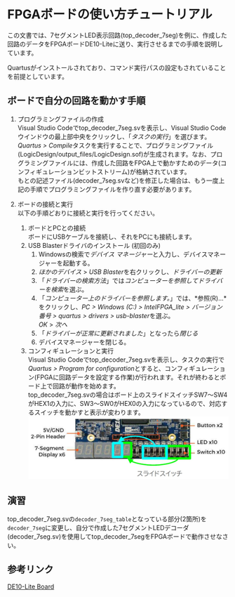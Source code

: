 # FPGAボードの使い方チュートリアル
この文書では、7セグメントLED表示回路(top_decoder_7seg)を例に、作成した回路のデータをFPGAボードDE10-Liteに送り、実行させるまでの手順を説明しています。

Quartusがインストールされており、コマンド実行パスの設定もされていることを前提としています。

## ボードで自分の回路を動かす手順
1. プログラミングファイルの作成  
Visual Studio Codeでtop_decoder_7seg.svを表示し、Visual Studio Codeウインドウの最上部中央をクリックし、「*タスクの実行*」を選びます。*Quartus > Compile*タスクを実行することで、プログラミングファイル(LogicDesign/output_files/LogicDesign.sof)が生成されます。なお、プログラミングファイルには、作成した回路をFPGA上で動かすためのデータ(コンフィギュレーションビットストリーム)が格納されています。  
もとの記述ファイル(decoder_7seg.svなど)を修正した場合は、もう一度上記の手順でプログラミングファイルを作り直す必要があります。

2. ボードの接続と実行  
以下の手順どおりに接続と実行を行ってください。
    1. ボードとPCとの接続  
    ボードにUSBケーブルを接続し、それをPCにも接続します。
    1. USB Blasterドライバのインストール (初回のみ)  
        1. Windowsの検索で*デバイス マネージャー*と入力し、デバイスマネージャーを起動する。  
        1. *ほかのデバイス* > *USB Blaster*を右クリックし、*ドライバーの更新*  
        1. 「_ドライバーの検索方法_」では*コンピューターを参照してドライバーを検索*を選ぶ。  
        1. 「_コンピューター上のドライバーを参照します。_」では、*参照(R)...*をクリックし、*PC > Windows (C:) > IntelFPGA_lite > バージョン番号 > quartus > drivers > usb-blaster*を選ぶ。  
        *OK* > *次へ*
        1. 「_ドライバーが正常に更新されました_」となったら*閉じる*  
        1. デバイスマネージャーを閉じる。
    1. コンフィギュレーションと実行  
    Visual Studio Codeでtop_decoder_7seg.svを表示し、タスクの実行で*Quartus > Program for configuration*とすると、コンフィギュレーション(FPGAに回路データを設定する作業)が行われます。それが終わるとボード上で回路が動作を始めます。  
top_decoder_7seg.svの場合はボード上のスライドスイッチSW7～SW4がHEX1の入力に、SW3～SW0がHEX0の入力になっているので、対応するスイッチを動かすと表示が変わります。
![ボード上の入出力位置](board.jpg)

## 演習
top_decoder_7seg.svの`decoder_7seg_table`となっている部分(2箇所)を`decoder_7seg`に変更し、自分で作成した7セグメントLEDデコーダ(decoder_7seg.sv)を使用してtop_decoder_7segをFPGAボードで動作させなさい。

## 参考リンク
[DE10-Lite Board](https://www.terasic.com.tw/cgi-bin/page/archive.pl?Language=English&CategoryNo=234&No=1021)

